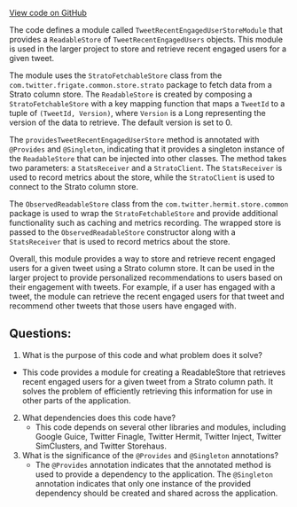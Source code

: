 [View code on GitHub](https://github.com/misbahsy/the-algorithm/cr-mixer/server/src/main/scala/com/twitter/cr_mixer/module/TweetRecentEngagedUserStoreModule.scala)

The code defines a module called `TweetRecentEngagedUserStoreModule` that provides a `ReadableStore` of `TweetRecentEngagedUsers` objects. This module is used in the larger project to store and retrieve recent engaged users for a given tweet.

The module uses the `StratoFetchableStore` class from the `com.twitter.frigate.common.store.strato` package to fetch data from a Strato column store. The `ReadableStore` is created by composing a `StratoFetchableStore` with a key mapping function that maps a `TweetId` to a tuple of `(TweetId, Version)`, where `Version` is a Long representing the version of the data to retrieve. The default version is set to 0.

The `providesTweetRecentEngagedUserStore` method is annotated with `@Provides` and `@Singleton`, indicating that it provides a singleton instance of the `ReadableStore` that can be injected into other classes. The method takes two parameters: a `StatsReceiver` and a `StratoClient`. The `StatsReceiver` is used to record metrics about the store, while the `StratoClient` is used to connect to the Strato column store.

The `ObservedReadableStore` class from the `com.twitter.hermit.store.common` package is used to wrap the `StratoFetchableStore` and provide additional functionality such as caching and metrics recording. The wrapped store is passed to the `ObservedReadableStore` constructor along with a `StatsReceiver` that is used to record metrics about the store.

Overall, this module provides a way to store and retrieve recent engaged users for a given tweet using a Strato column store. It can be used in the larger project to provide personalized recommendations to users based on their engagement with tweets. For example, if a user has engaged with a tweet, the module can retrieve the recent engaged users for that tweet and recommend other tweets that those users have engaged with.
## Questions: 
 1. What is the purpose of this code and what problem does it solve?
   - This code provides a module for creating a ReadableStore that retrieves recent engaged users for a given tweet from a Strato column path. It solves the problem of efficiently retrieving this information for use in other parts of the application.
2. What dependencies does this code have?
   - This code depends on several other libraries and modules, including Google Guice, Twitter Finagle, Twitter Hermit, Twitter Inject, Twitter SimClusters, and Twitter Storehaus.
3. What is the significance of the `@Provides` and `@Singleton` annotations?
   - The `@Provides` annotation indicates that the annotated method is used to provide a dependency to the application. The `@Singleton` annotation indicates that only one instance of the provided dependency should be created and shared across the application.